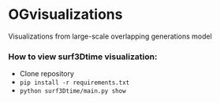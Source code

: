 # OGvisualizations
Visualizations from large-scale overlapping generations model

### How to view surf3Dtime visualization:
* Clone repository
* `pip install -r requirements.txt`
* `python surf3Dtime/main.py show`
